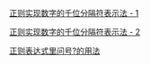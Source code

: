 [正则实现数字的千位分隔符表示法 - 1](https://www.cnblogs.com/yalong/p/15183715.html)

[正则实现数字的千位分隔符表示法 - 2](https://www.jianshu.com/p/928c68f92c0c)

[正则表达式里问号?的用法](https://www.cnblogs.com/yalong/p/15183458.html)
